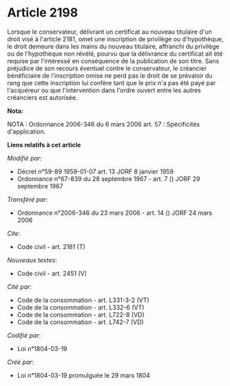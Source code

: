 # Article 2198

Lorsque le conservateur, délivrant un certificat au nouveau titulaire d'un droit visé à l'article 2181, omet une inscription
de privilège ou d'hypothèque, le droit demeure dans les mains du nouveau titulaire, affranchi du privilège ou de l'hypothèque
non révélé, pourvu que la délivrance du certificat ait été requise par l'intéressé en conséquence de la publication de son
titre. Sans préjudice de son recours éventuel contre le conservateur, le créancier bénéficiaire de l'inscription omise ne
perd pas le droit de se prévaloir du rang que cette inscription lui confère tant que le prix n'a pas été payé par l'acquéreur
ou que l'intervention dans l'ordre ouvert entre les autres créanciers est autorisée.

**Nota:**

NOTA : Ordonnance 2006-346 du 6 mars 2006 art. 57 : Spécificités d'application.

**Liens relatifs à cet article**

_Modifié par_:

  - Décret n°59-89 1959-01-07 art. 13 JORF 8 janvier 1959
  - Ordonnance n°67-839 du 28 septembre 1967 - art. 7 () JORF 29 septembre 1967

_Transféré par_:

  - Ordonnance n°2006-346 du 23 mars 2006 - art. 14 () JORF 24 mars 2006

_Cite_:

  - Code civil - art. 2181 (T)

_Nouveaux textes_:

  - Code civil - art. 2451 (V)

_Cité par_:

  - Code de la consommation - art. L331-3-2 (VT)
  - Code de la consommation - art. L332-6 (VT)
  - Code de la consommation - art. L722-8 (VD)
  - Code de la consommation - art. L742-7 (VD)

_Codifié par_:

  - Loi n°1804-03-19

_Créé par_:

  - Loi n°1804-03-19 promulguée le 29 mars 1804
